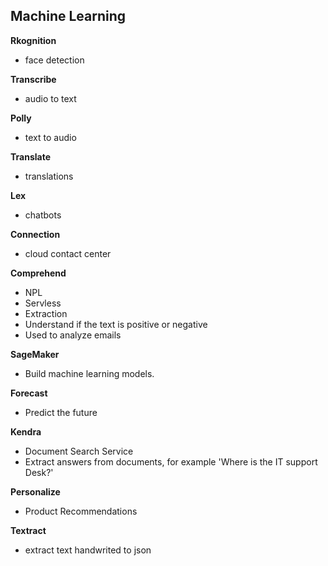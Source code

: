 ## Machine Learning

**Rkognition**
- face detection

**Transcribe**
- audio to text

**Polly**
- text to audio

**Translate**
- translations

**Lex**
- chatbots

**Connection**
- cloud contact center

**Comprehend**
- NPL
- Servless
- Extraction
- Understand if the text is positive or negative
- Used to analyze emails

**SageMaker**
- Build machine learning models.

**Forecast**
- Predict the future

**Kendra**
- Document Search Service
- Extract answers from documents, for example 'Where is the IT support Desk?'

**Personalize**
- Product Recommendations

**Textract**
- extract text handwrited to json
